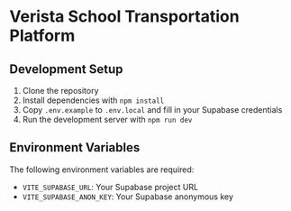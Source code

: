 # Verista School Transportation Platform

## Development Setup

1. Clone the repository
2. Install dependencies with `npm install`
3. Copy `.env.example` to `.env.local` and fill in your Supabase credentials
4. Run the development server with `npm run dev`

## Environment Variables

The following environment variables are required:

- `VITE_SUPABASE_URL`: Your Supabase project URL
- `VITE_SUPABASE_ANON_KEY`: Your Supabase anonymous key
